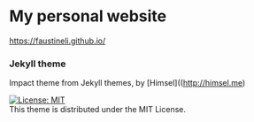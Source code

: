 # My personal website
https://faustineli.github.io/

### Jekyll theme
Impact theme from Jekyll themes, by [Himsel]((http://himsel.me) 

[![License: MIT](https://img.shields.io/badge/License-MIT-yellow.svg)](https://opensource.org/licenses/MIT)  
This theme is distributed under the MIT License.
